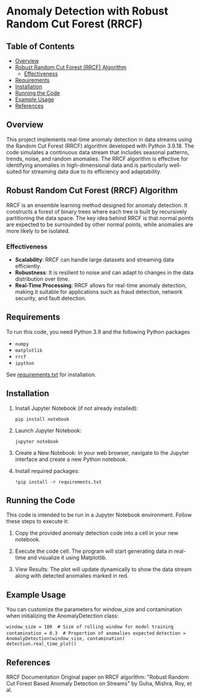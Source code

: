 # Anomaly Detection with Robust Random Cut Forest (RRCF)

## Table of Contents
- [Overview](#overview)
- [Robust Random Cut Forest (RRCF) Algorithm](#robust-random-cut-forest-rrcf-algorithm)
  - [Effectiveness](#effectiveness)
- [Requirements](#requirements)
- [Installation](#installation)
- [Running the Code](#running-the-code)
- [Example Usage](#example-usage)
- [References](#references)

## Overview

This project implements real-time anomaly detection in data streams using the Random Cut Forest (RRCF) algorithm developed with Python 3.9.18. The code simulates a continuous data stream that includes seasonal patterns, trends, noise, and random anomalies. The RRCF algorithm is effective for identifying anomalies in high-dimensional data and is particularly well-suited for streaming data due to its efficiency and adaptability.

## Robust Random Cut Forest (RRCF) Algorithm

RRCF is an ensemble learning method designed for anomaly detection. It constructs a forest of binary trees where each tree is built by recursively partitioning the data space. The key idea behind RRCF is that normal points are expected to be surrounded by other normal points, while anomalies are more likely to be isolated.

### Effectiveness
- **Scalability**: RRCF can handle large datasets and streaming data efficiently.
- **Robustness**: It is resilient to noise and can adapt to changes in the data distribution over time.
- **Real-Time Processing**: RRCF allows for real-time anomaly detection, making it suitable for applications such as fraud detection, network security, and fault detection.

## Requirements
To run this code, you need Python 3.9 and the following Python packages

- `numpy`
- `matplotlib`
- `rrcf`
- `ipython`

See [requirements.txt](requirements.txt) for installation.

## Installation

1. Install Jupyter Notebook (if not already installed):
    ```
    pip install notebook
    ```

2. Launch Jupyter Notebook:
    ```
    jupyter notebook
    ```

3. Create a New Notebook: In your web browser, navigate to the Jupyter interface and create a new Python notebook.

4. Install required packages:
    ```
    !pip install -r requirements.txt
    ```

## Running the Code
This code is intended to be run in a Jupyter Notebook environment. Follow these steps to execute it:

1. Copy the provided anomaly detection code into a cell in your new notebook.

2. Execute the code cell. The program will start generating data in real-time and visualize it using Matplotlib.

3. View Results: The plot will update dynamically to show the data stream along with detected anomalies marked in red.

## Example Usage

You can customize the parameters for window_size and contamination when initializing the AnomalyDetection class:

`window_size = 100  # Size of rolling window for model training`
`contamination = 0.3  # Proportion of anomalies expected`
`detection = AnomalyDetection(window_size, contamination)`
`detection.real_time_plot()`


## References
RRCF Documentation
Original paper on RRCF algorithm: "Robust Random Cut Forest Based Anomaly Detection on Streams" by Guha, Mishra, Roy, et al.
